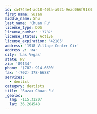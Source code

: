 ```yaml
---
id: ca4744e4-ad18-40fa-a021-9ead066f9184
first_name: Suzan
middle_name: Shu
last_name: 'Chuan Fu'
license_type: DDS
license_number: '3732'
license_status: Active
license_expiration: '42185'
address: '1958 Village Center Cir'
address_2: '#4'
city: 'Las Vegas'
state: NV
zip: '89134'
phone: '(702) 914-6600'
fax: '(702) 878-6688'
services:
  - dentist
category: dentists
title: 'Suzan Chuan Fu'
_geoloc:
  lng: -115.31207
  lat: 36.204548
---
```

